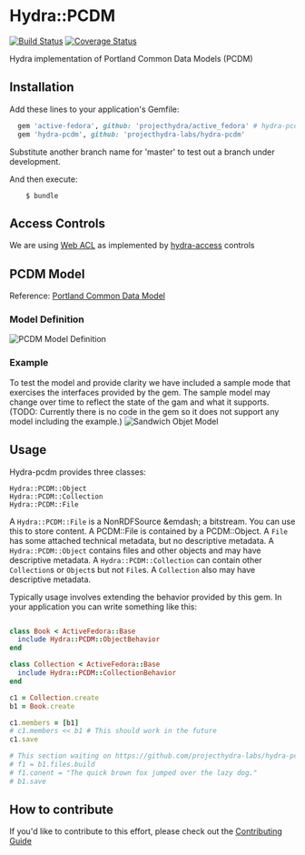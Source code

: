# Hydra::PCDM
[![Build Status](https://travis-ci.org/projecthydra-labs/hydra-pcdm.svg?branch=master)](https://travis-ci.org/projecthydra-labs/hydra-pcdm)
[![Coverage Status](https://coveralls.io/repos/projecthydra-labs/hydra-pcdm/badge.svg?branch=master)](https://coveralls.io/r/projecthydra-labs/hydra-pcdm?branch=master)

Hydra implementation of Portland Common Data Models (PCDM)

## Installation

Add these lines to your application's Gemfile:

```ruby
  gem 'active-fedora', github: 'projecthydra/active_fedora' # hydra-pcdm requires an unreleased version of ActiveFedora
  gem 'hydra-pcdm', github: 'projecthydra-labs/hydra-pcdm'
```

Substitute another branch name for 'master' to test out a branch under development.    
<!-- Temporarily comment out until gem is published.
    gem 'hydra-pcdm' 
-->

And then execute:
```
    $ bundle
```
<!-- Temporarily comment out until gem is published.
Or install it yourself as:

    $ gem install hydra-pcdm
-->

## Access Controls
We are using [Web ACL](http://www.w3.org/wiki/WebAccessControl) as implemented by [hydra-access](https://github.com/projecthydra/hydra-head/tree/master/hydra-access-controls) controls

## PCDM Model

Reference:  [Portland Common Data Model](https://wiki.duraspace.org/x/9IoOB)


### Model Definition

![PCDM Model Definition](https://wiki.duraspace.org/download/attachments/68061940/coll-object-file.png?version=1&modificationDate=1425932362178&api=v2)


### Example

To test the model and provide clarity we have included a sample mode that exercises the interfaces provided by the gem.
The sample model may change over time to reflect the state of the gam and what it supports.  
(TODO: Currently there is no code in the gem so it does not support any model including the example.)
![Sandwich Objet Model](https://docs.google.com/drawings/d/1wI4H3AH9pdIPllKIMO356c1cFHUN57azDlgIqMVODSw/pub?w=1369&h=727)

## Usage

Hydra-pcdm provides three classes:
```
Hydra::PCDM::Object
Hydra::PCDM::Collection
Hydra::PCDM::File
```

A `Hydra::PCDM::File` is a NonRDFSource &emdash; a bitstream.  You can use this to store content. A PCDM::File is contained by a PCDM::Object. A `File` has some attached technical metadata, but no descriptive metadata.  A `Hydra::PCDM::Object` contains files and other objects and may have descriptive metadata.  A `Hydra::PCDM::Collection` can contain other `Collection`s or `Object`s but not `File`s.  A `Collection` also may have descriptive metadata.

Typically usage involves extending the behavior provided by this gem. In your application you can write something like this:

```ruby

class Book < ActiveFedora::Base
  include Hydra::PCDM::ObjectBehavior
end

class Collection < ActiveFedora::Base
  include Hydra::PCDM::CollectionBehavior
end

c1 = Collection.create
b1 = Book.create

c1.members = [b1]
# c1.members << b1 # This should work in the future
c1.save

# This section waiting on https://github.com/projecthydra-labs/hydra-pcdm/pull/52
# f1 = b1.files.build
# f1.conent = "The quick brown fox jumped over the lazy dog."
# b1.save
```

## How to contribute
If you'd like to contribute to this effort, please check out the [Contributing Guide](CONTRIBUTING.md)
